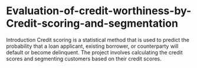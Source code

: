 # Evaluation-of-credit-worthiness-by-Credit-scoring-and-segmentation
Introduction
Credit scoring is a statistical method that is used to predict the probability that a loan applicant, existing borrower, or counterparty will default or become delinquent. The project involves calculating the credit scores and segmenting customers based on their credit scores.

